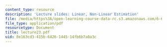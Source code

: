```yaml
---
content_type: resource
description: 'Lecture slides: Linear, Non-Linear Estimation'
file: /media/https%3A/open-learning-course-data-rc.s3.amazonaws.com/6-661-receivers-antennas-and-signals-spring-2003/0e163cd3415b6426144514fb6b7a0a3c_lecture23.pdf
file_type: application/pdf
resourcetype: Document
title: lecture23.pdf
uid: 0e163cd3-415b-6426-1445-14fb6b7a0a3c
---
```

